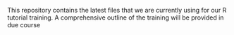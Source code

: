 This repository contains the latest files that we are currently using for our R tutorial training. A comprehensive outline of the training will be provided in due course
